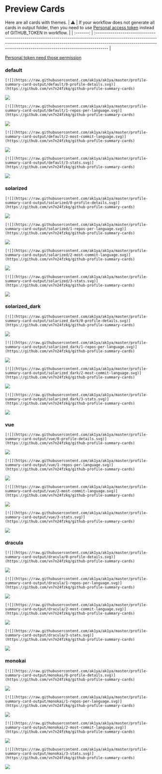 
# Preview Cards

Here are all cards with themes.
| :warning: | If your workflow does not generate all cards in output folder, then you need to use [Personal access token](https://docs.github.com/en/actions/configuring-and-managing-workflows/creating-and-storing-encrypted-secrets) instead of GITHUB_TOKEN in workflow. |
| :-------: | :------------------------------------------------------------------------------------------------------------------------------------------------------------------------------------------------------------------------------------------------ |

[Personal token need those permission](https://github.com/vn7n24fzkq/github-profile-summary-cards/wiki/Personal-access-token-permissions)


### default


```
[![](https://raw.githubusercontent.com/ak1ya/ak1ya/master/profile-summary-card-output/default/0-profile-details.svg)](https://github.com/vn7n24fzkq/github-profile-summary-cards)
```
![](https://raw.githubusercontent.com/ak1ya/ak1ya/master/profile-summary-card-output/default/0-profile-details.svg)


```
[![](https://raw.githubusercontent.com/ak1ya/ak1ya/master/profile-summary-card-output/default/1-repos-per-language.svg)](https://github.com/vn7n24fzkq/github-profile-summary-cards)
```
![](https://raw.githubusercontent.com/ak1ya/ak1ya/master/profile-summary-card-output/default/1-repos-per-language.svg)


```
[![](https://raw.githubusercontent.com/ak1ya/ak1ya/master/profile-summary-card-output/default/2-most-commit-language.svg)](https://github.com/vn7n24fzkq/github-profile-summary-cards)
```
![](https://raw.githubusercontent.com/ak1ya/ak1ya/master/profile-summary-card-output/default/2-most-commit-language.svg)


```
[![](https://raw.githubusercontent.com/ak1ya/ak1ya/master/profile-summary-card-output/default/3-stats.svg)](https://github.com/vn7n24fzkq/github-profile-summary-cards)
```
![](https://raw.githubusercontent.com/ak1ya/ak1ya/master/profile-summary-card-output/default/3-stats.svg)


### solarized


```
[![](https://raw.githubusercontent.com/ak1ya/ak1ya/master/profile-summary-card-output/solarized/0-profile-details.svg)](https://github.com/vn7n24fzkq/github-profile-summary-cards)
```
![](https://raw.githubusercontent.com/ak1ya/ak1ya/master/profile-summary-card-output/solarized/0-profile-details.svg)


```
[![](https://raw.githubusercontent.com/ak1ya/ak1ya/master/profile-summary-card-output/solarized/1-repos-per-language.svg)](https://github.com/vn7n24fzkq/github-profile-summary-cards)
```
![](https://raw.githubusercontent.com/ak1ya/ak1ya/master/profile-summary-card-output/solarized/1-repos-per-language.svg)


```
[![](https://raw.githubusercontent.com/ak1ya/ak1ya/master/profile-summary-card-output/solarized/2-most-commit-language.svg)](https://github.com/vn7n24fzkq/github-profile-summary-cards)
```
![](https://raw.githubusercontent.com/ak1ya/ak1ya/master/profile-summary-card-output/solarized/2-most-commit-language.svg)


```
[![](https://raw.githubusercontent.com/ak1ya/ak1ya/master/profile-summary-card-output/solarized/3-stats.svg)](https://github.com/vn7n24fzkq/github-profile-summary-cards)
```
![](https://raw.githubusercontent.com/ak1ya/ak1ya/master/profile-summary-card-output/solarized/3-stats.svg)


### solarized_dark


```
[![](https://raw.githubusercontent.com/ak1ya/ak1ya/master/profile-summary-card-output/solarized_dark/0-profile-details.svg)](https://github.com/vn7n24fzkq/github-profile-summary-cards)
```
![](https://raw.githubusercontent.com/ak1ya/ak1ya/master/profile-summary-card-output/solarized_dark/0-profile-details.svg)


```
[![](https://raw.githubusercontent.com/ak1ya/ak1ya/master/profile-summary-card-output/solarized_dark/1-repos-per-language.svg)](https://github.com/vn7n24fzkq/github-profile-summary-cards)
```
![](https://raw.githubusercontent.com/ak1ya/ak1ya/master/profile-summary-card-output/solarized_dark/1-repos-per-language.svg)


```
[![](https://raw.githubusercontent.com/ak1ya/ak1ya/master/profile-summary-card-output/solarized_dark/2-most-commit-language.svg)](https://github.com/vn7n24fzkq/github-profile-summary-cards)
```
![](https://raw.githubusercontent.com/ak1ya/ak1ya/master/profile-summary-card-output/solarized_dark/2-most-commit-language.svg)


```
[![](https://raw.githubusercontent.com/ak1ya/ak1ya/master/profile-summary-card-output/solarized_dark/3-stats.svg)](https://github.com/vn7n24fzkq/github-profile-summary-cards)
```
![](https://raw.githubusercontent.com/ak1ya/ak1ya/master/profile-summary-card-output/solarized_dark/3-stats.svg)


### vue


```
[![](https://raw.githubusercontent.com/ak1ya/ak1ya/master/profile-summary-card-output/vue/0-profile-details.svg)](https://github.com/vn7n24fzkq/github-profile-summary-cards)
```
![](https://raw.githubusercontent.com/ak1ya/ak1ya/master/profile-summary-card-output/vue/0-profile-details.svg)


```
[![](https://raw.githubusercontent.com/ak1ya/ak1ya/master/profile-summary-card-output/vue/1-repos-per-language.svg)](https://github.com/vn7n24fzkq/github-profile-summary-cards)
```
![](https://raw.githubusercontent.com/ak1ya/ak1ya/master/profile-summary-card-output/vue/1-repos-per-language.svg)


```
[![](https://raw.githubusercontent.com/ak1ya/ak1ya/master/profile-summary-card-output/vue/2-most-commit-language.svg)](https://github.com/vn7n24fzkq/github-profile-summary-cards)
```
![](https://raw.githubusercontent.com/ak1ya/ak1ya/master/profile-summary-card-output/vue/2-most-commit-language.svg)


```
[![](https://raw.githubusercontent.com/ak1ya/ak1ya/master/profile-summary-card-output/vue/3-stats.svg)](https://github.com/vn7n24fzkq/github-profile-summary-cards)
```
![](https://raw.githubusercontent.com/ak1ya/ak1ya/master/profile-summary-card-output/vue/3-stats.svg)


### dracula


```
[![](https://raw.githubusercontent.com/ak1ya/ak1ya/master/profile-summary-card-output/dracula/0-profile-details.svg)](https://github.com/vn7n24fzkq/github-profile-summary-cards)
```
![](https://raw.githubusercontent.com/ak1ya/ak1ya/master/profile-summary-card-output/dracula/0-profile-details.svg)


```
[![](https://raw.githubusercontent.com/ak1ya/ak1ya/master/profile-summary-card-output/dracula/1-repos-per-language.svg)](https://github.com/vn7n24fzkq/github-profile-summary-cards)
```
![](https://raw.githubusercontent.com/ak1ya/ak1ya/master/profile-summary-card-output/dracula/1-repos-per-language.svg)


```
[![](https://raw.githubusercontent.com/ak1ya/ak1ya/master/profile-summary-card-output/dracula/2-most-commit-language.svg)](https://github.com/vn7n24fzkq/github-profile-summary-cards)
```
![](https://raw.githubusercontent.com/ak1ya/ak1ya/master/profile-summary-card-output/dracula/2-most-commit-language.svg)


```
[![](https://raw.githubusercontent.com/ak1ya/ak1ya/master/profile-summary-card-output/dracula/3-stats.svg)](https://github.com/vn7n24fzkq/github-profile-summary-cards)
```
![](https://raw.githubusercontent.com/ak1ya/ak1ya/master/profile-summary-card-output/dracula/3-stats.svg)


### monokai


```
[![](https://raw.githubusercontent.com/ak1ya/ak1ya/master/profile-summary-card-output/monokai/0-profile-details.svg)](https://github.com/vn7n24fzkq/github-profile-summary-cards)
```
![](https://raw.githubusercontent.com/ak1ya/ak1ya/master/profile-summary-card-output/monokai/0-profile-details.svg)


```
[![](https://raw.githubusercontent.com/ak1ya/ak1ya/master/profile-summary-card-output/monokai/1-repos-per-language.svg)](https://github.com/vn7n24fzkq/github-profile-summary-cards)
```
![](https://raw.githubusercontent.com/ak1ya/ak1ya/master/profile-summary-card-output/monokai/1-repos-per-language.svg)


```
[![](https://raw.githubusercontent.com/ak1ya/ak1ya/master/profile-summary-card-output/monokai/2-most-commit-language.svg)](https://github.com/vn7n24fzkq/github-profile-summary-cards)
```
![](https://raw.githubusercontent.com/ak1ya/ak1ya/master/profile-summary-card-output/monokai/2-most-commit-language.svg)


```
[![](https://raw.githubusercontent.com/ak1ya/ak1ya/master/profile-summary-card-output/monokai/3-stats.svg)](https://github.com/vn7n24fzkq/github-profile-summary-cards)
```
![](https://raw.githubusercontent.com/ak1ya/ak1ya/master/profile-summary-card-output/monokai/3-stats.svg)

